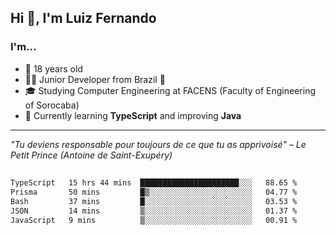 <h2>Hi 👋, I'm Luiz Fernando</h2>

### I'm...
* 🤟 18 years old
* 👨‍💻 Junior Developer from Brazil 💚
* 🎓 Studying Computer Engineering at FACENS (Faculty of Engineering of Sorocaba)
* 🔭 Currently learning **TypeScript** and improving **Java**

---

_"Tu deviens responsable pour toujours de ce que tu as apprivoisé" – Le Petit Prince (Antoine de Saint-Exupéry)_

##

<!--START_SECTION:waka-->

```txt
TypeScript   15 hrs 44 mins  ██████████████████████░░░   88.65 %
Prisma       50 mins         █▒░░░░░░░░░░░░░░░░░░░░░░░   04.77 %
Bash         37 mins         █░░░░░░░░░░░░░░░░░░░░░░░░   03.53 %
JSON         14 mins         ▒░░░░░░░░░░░░░░░░░░░░░░░░   01.37 %
JavaScript   9 mins          ▒░░░░░░░░░░░░░░░░░░░░░░░░   00.91 %
```

<!--END_SECTION:waka-->
